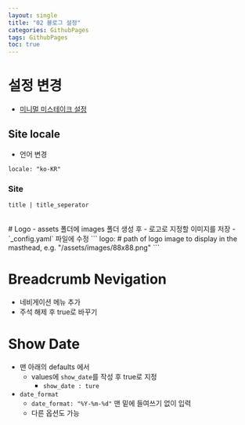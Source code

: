 ```yaml
---
layout: single
title: "02 블로그 설정" 
categories: GithubPages
tags: GithubPages
toc: true
---
```


# 설정 변경
- [미니멀 미스테이크 설정](https://mmistakes.github.io/minimal-mistakes/docs/configuration/)

## Site locale
- 언어 변경
```
locale: "ko-KR"
```
### Site
```
title | title_seperator
```
<br>
# Logo
- assets 폴더에 images 폴더 생성 후
- 로고로 지정할 이미지를 저장
- `_config.yaml` 파일에 수정
```
logo: # path of logo image to display in the masthead, e.g. "/assets/images/88x88.png"
```

# Breadcrumb Nevigation
- 네비게이션 메뉴 추가
- 주석 해제 후 true로 바꾸기

# Show Date
- 맨 아래의 defaults 에서
	- values에 `show_date`를 작성 후 true로 지정
		- `show_date : ture`
- `date_format`
	- `date_format: "%Y-%m-%d"` 맨 밑에 들여쓰기 없이 입력
	- 다른 옵션도 가능

